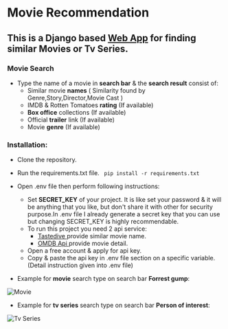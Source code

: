 # Movie Recommendation #
## This is a Django based [Web App](https://prince004.pythonanywhere.com/) for finding similar Movies or Tv Series. ##

### Movie Search ##
* Type the name of a movie in **search bar** & the **search result** consist of:
  * Similar movie **names** ( Similarity found by Genre,Story,Director,Movie Cast )
  * IMDB & Rotten Tomatoes **rating** (If available)
  * **Box office** collections (If available)
  * Official **trailer** link (If available)
  * Movie **genre** (If available)

### Installation: ###
* Clone the repository.
* Run the requirements.txt file.
``` pip install -r requirements.txt```
* Open .env file then perform following instructions:
  * Set **SECRET_KEY** of your project. It is like set your password & it will be anything that you like, but don't share it with other for security purpose.In .env file I already generate a secret key that you can use but changing SECRET_KEY is highly recommendable.
  * To run this project you need 2 api service:
    * [ Tastedive ](https://tastedive.com/) provide similar movie name.
    * [ OMDB Api ](http://www.omdbapi.com/apikey.aspx?__EVENTTARGET=freeAcct&__EVENTARGUMENT=&__LASTFOCUS=&__VIEWSTATE=%2FwEPDwUKLTIwNDY4MTIzNQ9kFgYCAQ9kFgICBw8WAh4HVmlzaWJsZWhkAgIPFgIfAGhkAgMPFgIfAGhkGAEFHl9fQ29udHJvbHNSZXF1aXJlUG9zdEJhY2tLZXlfXxYDBQtwYXRyZW9uQWNjdAUIZnJlZUFjY3QFCGZyZWVBY2N0x0euvR%2FzVv1jLU3mGetH4R3kWtYKWACCaYcfoP1IY8g%3D&__VIEWSTATEGENERATOR=5E550F58&__EVENTVALIDATION=%2FwEdAAU5GG7XylwYou%2BzznFv7FbZmSzhXfnlWWVdWIamVouVTzfZJuQDpLVS6HZFWq5fYpioiDjxFjSdCQfbG0SWduXFd8BcWGH1ot0k0SO7CfuulN6vYN8IikxxqwtGWTciOwQ4e4xie4N992dlfbpyqd1D&at=freeAcct&Email=) provide movie detail.
  * Open a free account & apply for api key.
  * Copy & paste the api key in .env file section on a specific variable.(Detail instruction given into .env file)

* Example for **movie** search type on search bar **Forrest gump**:

![Movie](https://github.com/Mazhar004/Movie-Recommendation/blob/master/readme_data/Movie.png)
* Example for **tv series** search type on search bar **Person of interest**:

![Tv Series](https://github.com/Mazhar004/Movie-Recommendation/blob/master/readme_data/Tv%20Series.png)


